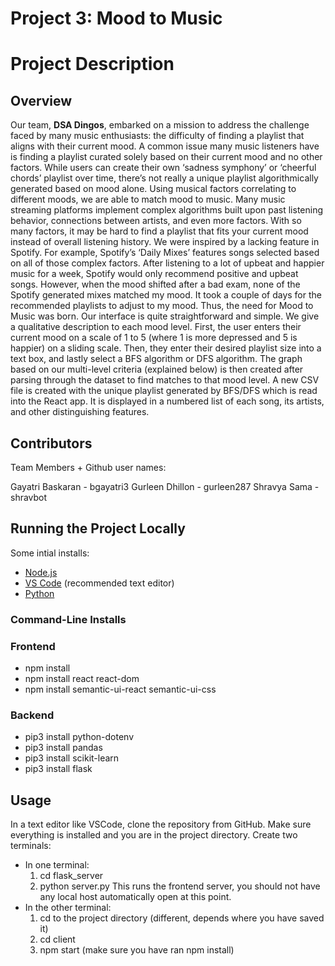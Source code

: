 <H1> Project 3: Mood to Music </h1>

# Project Description

## Overview

Our team, **DSA Dingos**, embarked on a mission to address the challenge faced by many music enthusiasts: the difficulty of finding a playlist that aligns with their current mood. 
A common issue many music listeners have is finding a playlist curated solely based on their current mood and no other factors. While users can create their own ‘sadness symphony’ or ‘cheerful chords’ playlist over time, there’s not really a unique playlist algorithmically generated based on mood alone. Using musical factors correlating to different moods, we are able to match mood to music. Many music streaming platforms implement complex algorithms built upon past listening behavior, connections between artists, and even more factors. With so many factors, it may be hard to find a playlist that fits your current mood instead of overall listening history. We were inspired by a lacking feature in Spotify. For example, Spotify’s ‘Daily Mixes’ features songs selected based on all of those complex factors. After listening to a lot of upbeat and happier music for a week, Spotify would only recommend positive and upbeat songs. However, when the mood shifted after a bad exam, none of the Spotify generated mixes matched my mood. It took a couple of days for the recommended playlists to adjust to my mood. Thus, the need for Mood to Music was born. Our interface is quite straightforward and simple. We give a qualitative description to each mood level. First, the user enters their current mood on a scale of 1 to 5 (where 1 is more depressed and 5 is happier) on a sliding scale. Then, they enter their desired playlist size into a text box, and lastly select a BFS algorithm or DFS algorithm. The graph based on our multi-level criteria (explained below) is then created after parsing through the dataset to find matches to that mood level. A new CSV file is created with the unique playlist generated by BFS/DFS which is read into the React app. It is displayed in a numbered list of each song, its artists, and other distinguishing features.



## Contributors 
Team Members + Github user names: 

Gayatri Baskaran - bgayatri3
Gurleen Dhillon - gurleen287
Shravya Sama - shravbot

## Running the Project Locally 

Some intial installs:

- [Node.js](https://nodejs.org/en/)
- [VS Code](https://code.visualstudio.com/) (recommended text editor)
- [Python](https://www.python.org/)

### Command-Line Installs

### Frontend

- npm install
- npm install react react-dom
- npm install semantic-ui-react semantic-ui-css

### Backend

- pip3 install python-dotenv
- pip3 install pandas
- pip3 install scikit-learn
- pip3 install flask

## Usage 

In a text editor like VSCode, clone the repository from GitHub. 
Make sure everything is installed and you are in the project directory.
Create two terminals:
- In one terminal:
  1. cd flask_server
  2. python server.py
  This runs the frontend server, you should not have any local host automatically open at this point. 
- In the other terminal:
  1. cd to the project directory (different, depends where you have saved it)
  2. cd client
  3. npm start (make sure you have ran npm install)

